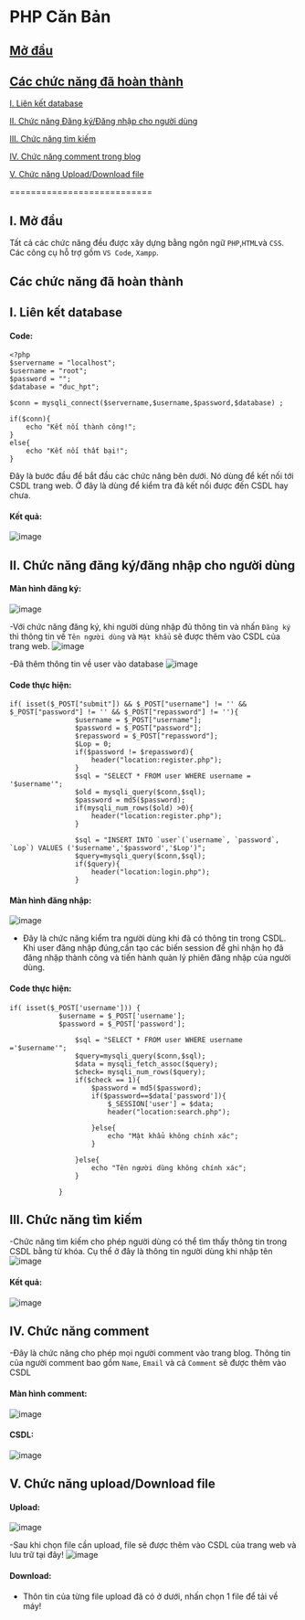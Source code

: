 
# PHP Căn Bản

## [Mở đầu](#Modau)

## [Các chức năng đã hoàn thành](#cacchucnang)

[I. Liên kết database](#1)

[II. Chức năng Đăng ký/Đăng nhập cho người dùng](#2)
	
[III. Chức năng tìm kiếm](#3)

[IV. Chức năng comment trong blog](#4)

[V. Chức năng Upload/Download file](#5)

===========================

<a name="Modau"></a>
## I. Mở đầu
Tất cả các chức năng đều được xây dựng bằng ngôn ngữ `PHP`,`HTML`và `CSS`. Các công cụ hỗ trợ gồm `VS Code`, `Xampp`. 

<a name="cacchucnang"></a>
## Các chức năng đã hoàn thành

<a name="1"></a>
## I. Liên kết database
#### Code:
```
<?php
$servername = "localhost";
$username = "root";
$password = "";
$database = "duc_hpt";

$conn = mysqli_connect($servername,$username,$password,$database) ;

if($conn){
    echo "Kết nối thành công!";
}
else{
    echo "Kết nối thất bại!";
}
```
Đây là bước đầu để bắt đầu các chức năng bên dưới. Nó dùng để kết nối tới CSDL trang web.
Ở đây là dùng để kiểm tra đã kết nối được đến CSDL hay chưa.
#### Kết quả: 
![image](https://user-images.githubusercontent.com/68129667/183417515-509f5412-3865-47c4-8dcd-33d4f6c86048.png)

<a name="2"></a>
## II. Chức năng đăng ký/đăng nhập cho người dùng
#### Màn hình đăng ký:

![image](https://user-images.githubusercontent.com/68129667/183421615-eb87ba37-f47d-4dca-be4e-bacd0e7023d7.png)

-Với chức năng đăng ký, khi người dùng nhập đủ thông tin và nhấn `Đăng ký` thì thông tin về `Tên người dùng` và `Mật khẩu` 
sẽ được thêm vào CSDL của trang web.
![image](https://user-images.githubusercontent.com/68129667/183423298-894abee1-9f89-4510-af5f-0f4d8e37c196.png)

-Đã thêm thông tin về user vào database
![image](https://user-images.githubusercontent.com/68129667/183423500-ebf3b800-541e-436b-8ff6-5a0c2a8b32e3.png)

#### Code thực hiện:
```
if( isset($_POST["submit"]) && $_POST["username"] != '' && $_POST["password"] != '' && $_POST["repassword"] != ''){
                $username = $_POST["username"];
                $password = $_POST["password"];
                $repassword = $_POST["repassword"];
                $Lop = 0;
                if($password != $repassword){
                    header("location:register.php");
                }
                $sql = "SELECT * FROM user WHERE username = '$username'";
                $old = mysqli_query($conn,$sql);
                $password = md5($password);
                if(mysqli_num_rows($old) >0){
                    header("location:register.php");
                }
        
                $sql = "INSERT INTO `user`(`username`, `password`, `Lop`) VALUES ('$username','$password','$Lop')";
                $query=mysqli_query($conn,$sql);
                if($query){
                    header("location:login.php");
                }
```

#### Màn hình đăng nhập:

![image](https://user-images.githubusercontent.com/68129667/183421819-df210fef-5152-4d93-bca1-9a77b10940be.png)

- Đây là chức năng kiểm tra người dùng khi đã có thông tin trong CSDL. Khi user đăng nhập đúng,cần tạo các biến session để ghi nhận họ đã đăng nhập thành công và tiến hành quản lý phiên đăng nhập của người dùng.

#### Code thực hiện: 
```
if( isset($_POST['username'])) {
            $username = $_POST['username'];
            $password = $_POST['password'];

                $sql = "SELECT * FROM user WHERE username ='$username'";
                $query=mysqli_query($conn,$sql);
                $data = mysqli_fetch_assoc($query);
                $check= mysqli_num_rows($query);
                if($check == 1){
                    $password = md5($password);
                    if($password==$data['password']){
                        $_SESSION['user'] = $data;
                        header("location:search.php");
                        
                    }else{
                        echo "Mật khẩu không chính xác";
                    }

                }else{
                    echo "Tên người dùng không chính xác";
                }
                
            }
```

<a name="3"></a>
## III. Chức năng tìm kiếm 
-Chức năng tìm kiếm cho phép người dùng có thể tìm thấy thông tin trong CSDL bằng từ khóa. Cụ thể ở đây là thông tin người dùng khi nhập tên
![image](https://user-images.githubusercontent.com/68129667/183434573-7f5ba03c-08e2-4dff-99b4-09bbbe008ba8.png)

#### Kết quả:
![image](https://user-images.githubusercontent.com/68129667/183432151-4c26d9ec-48f4-4b68-9f85-c6a3d4b60257.png)

<a name="4"></a>
## IV. Chức năng comment
-Đây là chức năng cho phép mọi người comment vào trang blog. Thông tin của người comment bao gồm `Name`, `Email` và cả `Comment` sẽ được thêm vào CSDL 
#### Màn hình comment:
![image](https://user-images.githubusercontent.com/68129667/183437427-767b2ae2-2c5a-4062-bca3-4a94675d5388.png)

#### CSDL: 
![image](https://user-images.githubusercontent.com/68129667/183438216-baf8e1b4-7289-418f-85fb-560c1f6cfb42.png)

<a name="5"></a>
## V. Chức năng upload/Download file
#### Upload:
![image](https://user-images.githubusercontent.com/68129667/183440083-51767711-adc2-443d-9da3-bbb48c573c45.png)

-Sau khi chọn file cần upload, file sẽ được thêm vào CSDL của trang web và lưu trữ tại đây!
![image](https://user-images.githubusercontent.com/68129667/183440625-dd3cf2b1-c449-41c4-aafd-b7dec8ae6f25.png)

#### Download:
- Thôn tin của từng file upload đã có ở dưới, nhấn chọn 1 file để tải về máy!


